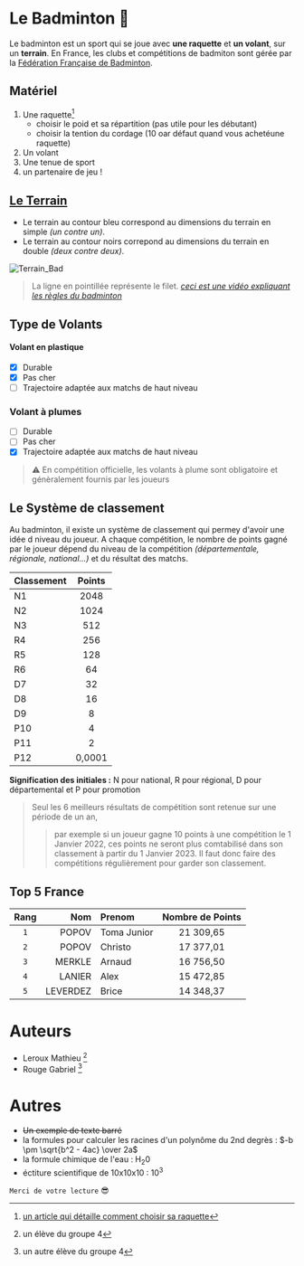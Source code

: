 # Le Badminton 🏸

Le badminton est un sport qui se joue avec **une raquette** et **un volant**, sur un **terrain**.
En France, les clubs et compétitions de badmiton sont gérée par la [Fédération Française de Badminton](https://www.ffbad.org/).


## Matériel


1. Une raquette[^1]
    - choisir le poid et sa répartition (pas utile pour les débutant)
    - choisir la tention du cordage (10 oar défaut quand vous achetéune raquette)
2. Un volant
3. Une tenue de sport
4. un partenaire de jeu !


## [Le Terrain](TdArchi1_Leroux_Rouge_G4/terrain)


- Le terrain au contour bleu correspond au dimensions du terrain en simple _(un contre un)_.
- Le terrain au contour noirs correpond au dimensions du terrain en double _(deux contre deux)_.

![Terrain_Bad](https://user-images.githubusercontent.com/113862047/196180723-52cdd468-1f63-4108-9d57-1593e9c51e22.jpg)
> La ligne en pointillée représente le filet.
> [*ceci est une vidéo expliquant les règles du badminton*](https://www.youtube.com/watch?v=VFEElVxJa08&ab_channel=ProfEPSK.MENET)


## Type de Volants


#### Volant en plastique

- [x] Durable 
- [x] Pas cher
- [ ] Trajectoire adaptée aux matchs de haut niveau

### Volant à plumes

- [ ] Durable 
- [ ] Pas cher
- [x] Trajectoire adaptée aux matchs de haut niveau

> ⚠️ En compétition officielle, les volants à plume sont obligatoire et génèralement fournis par les joueurs


## Le Système de classement


Au badminton, il existe un système de classement qui permey d'avoir une idée d niveau du joueur. A chaque compétition, le nombre de points gagné par le joueur dépend du niveau de la compétition _(départementale, régionale, national...)_ et du résultat des matchs.

| Classement | Points |
| ---------- |:------:| 
| N1 | 2048 | 
| N2 | 1024 |
| N3 | 512 |
| R4 | 256 |
| R5 | 128 |
| R6 | 64 |
| D7 | 32 |
| D8 | 16 |
| D9 | 8 |
| P10 | 4 |
| P11 | 2 |
| P12 | 0,0001|

**Signification des initiales :** N pour national, R pour régional, D pour départemental et P pour promotion
> Seul les 6 meilleurs résultats de compétition sont retenue sur une période de un an, 
>> par exemple si un joueur gagne 10 points à une compétition le 1 Janvier 2022, ces points ne seront plus comtabilisé dans son classement à partir du 1 Janvier 2023. Il faut donc faire des compétitions régulièrement pour garder son classement.


## Top 5 France


| Rang | Nom | Prenom | Nombre de Points |
|:----:|----:|:-------|:----------------:|
| `1` | POPOV | Toma Junior |  21 309,65 |
|`2` | POPOV | Christo | 17 377,01 |
|`3`|MERKLE|Arnaud|16 756,50|
|`4`|LANIER|Alex|15 472,85|
|`5`|LEVERDEZ|Brice|14 348,37|


# Auteurs


- Leroux Mathieu [^2]
- Rouge Gabriel [^3]


# Autres 


- ~~Un exemple de texte barré~~
- la formules pour calculer les racines d'un polynôme du 2nd degrès : $-b \pm \sqrt{b^2 - 4ac} \over 2a$
- la formule chimique de l'eau : H<sub>2</sub>0
- éctiture scientifique de 10x10x10 : 10<sup>3</sup>

``` Merci de votre lecture ``` 😎


[^1]: [un article qui détaille comment choisir sa raquette](https://colizey.fr/magazine/article/225-comment-choisir-sa-raquette-de-badminton)
[^2]: un élève du groupe 4
[^3]: un autre élève du groupe 4
